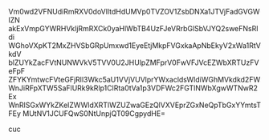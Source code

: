 Vm0wd2VFNUdiRmRXV0doVlltdHdUMVp0TVZOV1ZsbDNXa1JTVjFadGVGWlZN
akExVmpGYWRHVkljRmRXCk0yaHlWbTB4UzFJeVRrbGlSbVJYQ2sweFNsRldi
WGhoVXpKT2MxZHVSbGRpUmxwd1EyeEtjMkpFVGxkaApNbEkyV2xWa1RtVkdV
blZUYkZacFVtNUNWVkV5TVV0U2JHUlpZMFprV0FwVFJVcEZWbXRTUzFVeFpF
ZFYKYmtwcFVteGFjRll3Wkc5aU1VVjVUVlprYWxacldsWldiWGhMVkdkd2FW
WnJiRFpXTW5SaFlURk9kRlp1ClRta0tVa1p3VDFWc2FGTlNWbXgwWTNwR2Ex
WnRlSGxWYkZKelZWWldXRTlWZUZwaGEzQlVXVEprZGxNeQpTbGxYYmtsTFEy
MUtNV1JCUFQwS0NtUnpjQT09CgpydHE=

cuc